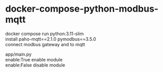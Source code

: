 # docker-compose-python-modbus-mqtt</br>
docker compose run python:3.11-slim</br>
install paho-mqtt==2.1.0 pymodbus==3.5.0</br>
connect modbus gateway and to mqtt</br>

app/main.py </br>
enable:True enable module</br>
enable:False disable module</br>


